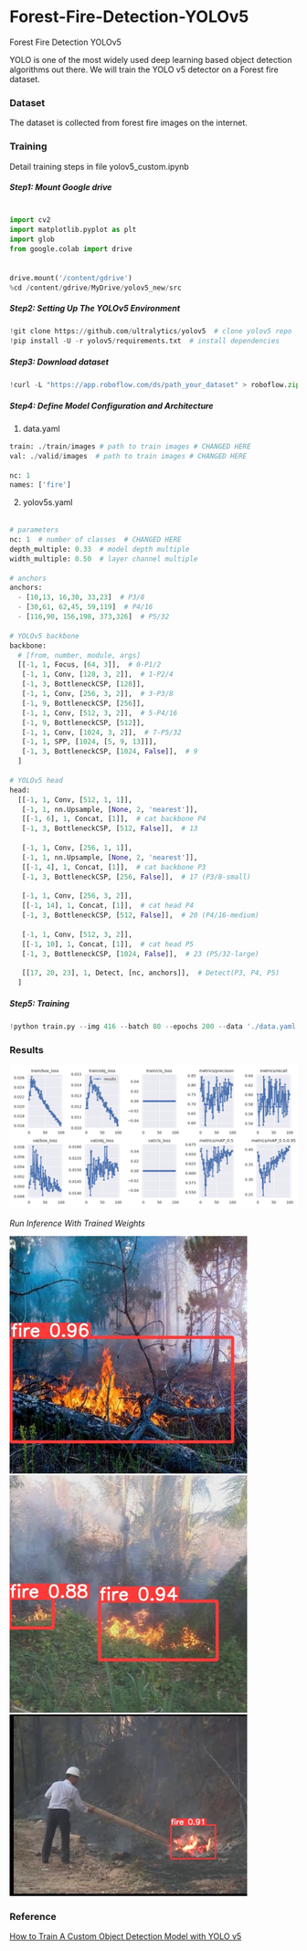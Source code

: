 # Forest-Fire-Detection-YOLOv5
Forest Fire Detection YOLOv5

YOLO is one of the most widely used deep learning based object detection algorithms out there. We will train the YOLO v5 detector on a Forest fire dataset.

### Dataset

The dataset is collected from forest fire images on the internet.

### Training
Detail training steps in file yolov5_custom.ipynb

##### Step1: Mount Google drive

```python

import cv2
import matplotlib.pyplot as plt
import glob
from google.colab import drive


drive.mount('/content/gdrive')
%cd /content/gdrive/MyDrive/yolov5_new/src
```
##### Step2: Setting Up The YOLOv5 Environment

```python
!git clone https://github.com/ultralytics/yolov5  # clone yolov5 repo
!pip install -U -r yolov5/requirements.txt  # install dependencies

```

##### Step3: Download dataset

```python
!curl -L "https://app.roboflow.com/ds/path_your_dataset" > roboflow.zip; unzip roboflow.zip; rm roboflow.zip
```

##### Step4: Define Model Configuration and Architecture
1. data.yaml
```python
train: ./train/images # path to train images # CHANGED HERE
val: ./valid/images  # path to train images # CHANGED HERE

nc: 1
names: ['fire']

```
2. yolov5s.yaml

```python

# parameters
nc: 1  # number of classes  # CHANGED HERE
depth_multiple: 0.33  # model depth multiple
width_multiple: 0.50  # layer channel multiple

# anchors
anchors:
  - [10,13, 16,30, 33,23]  # P3/8
  - [30,61, 62,45, 59,119]  # P4/16
  - [116,90, 156,198, 373,326]  # P5/32

# YOLOv5 backbone
backbone:
  # [from, number, module, args]
  [[-1, 1, Focus, [64, 3]],  # 0-P1/2
   [-1, 1, Conv, [128, 3, 2]],  # 1-P2/4
   [-1, 3, BottleneckCSP, [128]],
   [-1, 1, Conv, [256, 3, 2]],  # 3-P3/8
   [-1, 9, BottleneckCSP, [256]],
   [-1, 1, Conv, [512, 3, 2]],  # 5-P4/16
   [-1, 9, BottleneckCSP, [512]],
   [-1, 1, Conv, [1024, 3, 2]],  # 7-P5/32
   [-1, 1, SPP, [1024, [5, 9, 13]]],
   [-1, 3, BottleneckCSP, [1024, False]],  # 9
  ]

# YOLOv5 head
head:
  [[-1, 1, Conv, [512, 1, 1]],
   [-1, 1, nn.Upsample, [None, 2, 'nearest']],
   [[-1, 6], 1, Concat, [1]],  # cat backbone P4
   [-1, 3, BottleneckCSP, [512, False]],  # 13

   [-1, 1, Conv, [256, 1, 1]],
   [-1, 1, nn.Upsample, [None, 2, 'nearest']],
   [[-1, 4], 1, Concat, [1]],  # cat backbone P3
   [-1, 3, BottleneckCSP, [256, False]],  # 17 (P3/8-small)

   [-1, 1, Conv, [256, 3, 2]],
   [[-1, 14], 1, Concat, [1]],  # cat head P4
   [-1, 3, BottleneckCSP, [512, False]],  # 20 (P4/16-medium)

   [-1, 1, Conv, [512, 3, 2]],
   [[-1, 10], 1, Concat, [1]],  # cat head P5
   [-1, 3, BottleneckCSP, [1024, False]],  # 23 (P5/32-large)

   [[17, 20, 23], 1, Detect, [nc, anchors]],  # Detect(P3, P4, P5)
  ]

```
##### Step5: Training

```python
!python train.py --img 416 --batch 80 --epochs 200 --data './data.yaml' --cfg ./models/custom_yolov5s.yaml --weights ''
```
### Results

![markdown](./images/results.png)

*Run Inference With Trained Weights*

![markdown](./images/2.jpg)
![markdown](./images/3.jpg)
<img src="./images/1.jpg" width="416" />

### Reference
[How to Train A Custom Object Detection Model with YOLO v5](https://towardsdatascience.com/how-to-train-a-custom-object-detection-model-with-yolo-v5-917e9ce13208)